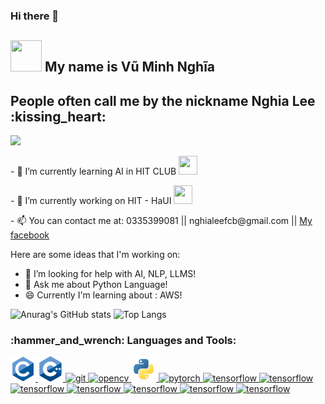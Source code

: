 
<!--
**MinhNghia100402/MinhNghia100402** is a ✨ _special_ ✨ repository because its `README.md` (this file) appears on your GitHub profile.

Here are some ideas to get you started:

- 🔭 I’m currently working on ...
- 🌱 I’m currently learning ...
- 👯 I’m looking to collaborate on ...
- 🤔 I’m looking for help with ...
- 💬 Ask me about ...
- 📫 How to reach me: ...
- 😄 Pronouns: ...
- ⚡ Fun fact: ...
-->

### Hi there 👋 


<div style="margin: auto;">
  <h2> <img src="http://petxinh.weebly.com/uploads/1/3/1/7/131737961/09ba6dbf97bdb9c01eac30f08896b959.gif" width="50" height="50"</img> My name is <b>Vũ Minh Nghĩa</b>  <!--<img src="https://gifdb.com/images/high/nerd-ginger-cat-typing-8308pf65yrgevcln.gif" width="50" height="50"</img> -->
    <br>
    <h2>People often call me by the nickname Nghia Lee :kissing_heart: </h2>
  </h2>
</div>

![](https://komarev.com/ghpvc/?username=MinhNghia100402&color=green)

<p>- 🌱 I’m currently learning AI in HIT CLUB  <a href="https://www.facebook.com/HITClub.HaUI" ><img src="https://avatars.githubusercontent.com/u/54365408?s=200&v=4" width="30" height="30"></img></a></p>
<p>- 🔭 I’m currently working on HIT - HaUI  <a href="https://www.facebook.com/HITClub.HaUI" ><img src="https://avatars.githubusercontent.com/u/54365408?s=200&v=4" width="30" height="30"></img></a></p>
<!-- <p>- 🔭 I’m currently working on NTQ Solution  <img src="https://upload.wikimedia.org/wikipedia/commons/5/5d/Logo_NTQ_Solution_JSC.png" width="40" height="40"> </img></p> -->
<p>- 📫 You can contact me at: 0335399081 || nghialeefcb@gmail.com || <a href="https://www.facebook.com/nghia.lee.100402/">My facebook</a></p>

<p>
Here are some ideas that I'm working on:



- 🤔 I’m looking for help with AI, NLP, LLMS!
- 💬 Ask me about Python Language!
- 😄 Currently I'm learning about : AWS!
<!-- - ⚡ Fun fact: ... -->
</p>

![Anurag's GitHub stats](https://github-readme-stats.vercel.app/api?username=MinhNghia100402&show_icons=true&theme=algolia)
![Top Langs](https://github-readme-stats.vercel.app/api/top-langs/?username=MinhNghia100402&theme=algolia)
<!-- ![Gist Card](https://github-readme-stats.vercel.app/api/gist?id=bbfce31e0217a3689c8d961a356cb10d)](https://github.com/MinhNghia100402/Graduation-Thesis-HaUI-2024) -->


<h3 align="left">:hammer_and_wrench: Languages and Tools:</h3>
<p align="left"> <a href="https://www.cprogramming.com/" target="_blank"> <img src="https://raw.githubusercontent.com/devicons/devicon/master/icons/c/c-original.svg" alt="c" width="40" height="40"/> </a> <a href="https://www.w3schools.com/cpp/" target="_blank"> <img src="https://raw.githubusercontent.com/devicons/devicon/master/icons/cplusplus/cplusplus-original.svg" alt="cplusplus" width="40" height="40"/> </a>  <a href="https://git-scm.com/" target="_blank"> <img src="https://www.vectorlogo.zone/logos/git-scm/git-scm-icon.svg" alt="git" width="40" height="40"/> </a> <a href="https://opencv.org/" target="_blank"> <img src="https://www.vectorlogo.zone/logos/opencv/opencv-icon.svg" alt="opencv" width="40" height="40"/> </a> <a href="https://www.python.org" target="_blank"> <img src="https://raw.githubusercontent.com/devicons/devicon/master/icons/python/python-original.svg" alt="python" width="40" height="40"/> </a> <a href="https://pytorch.org/" target="_blank"> <img src="https://www.vectorlogo.zone/logos/pytorch/pytorch-icon.svg" alt="pytorch" width="40" height="40"/> </a> <a href="https://www.tensorflow.org" target="_blank"> <img src="https://www.vectorlogo.zone/logos/tensorflow/tensorflow-icon.svg" alt="tensorflow" width="40" height="40"/> </a> </a> <a href="https://www.tensorflow.org" target="_blank"> <img src="https://www.vectorlogo.zone/logos/nodejs/nodejs-icon.svg" alt="tensorflow" width="40" height="40"/> </a>  <a href="https://www.tensorflow.org" target="_blank"> <img src="https://www.vectorlogo.zone/logos/reactjs/reactjs-icon.svg" alt="tensorflow" width="40" height="40"/> </a>  <a href="https://www.tensorflow.org" target="_blank"> <img src="https://www.vectorlogo.zone/logos/linux/linux-icon.svg" alt="tensorflow" width="40" height="40"/> </a>   <a href="https://www.tensorflow.org" target="_blank"> <img src="https://www.vectorlogo.zone/logos/ubuntu/ubuntu-icon.svg" alt="tensorflow" width="40" height="40"/> </a>  <a href="https://www.tensorflow.org" target="_blank"> <img src="https://www.vectorlogo.zone/logos/docker/docker-tile.svg" alt="tensorflow" width="40" height="40"/> </a>  <a href="https://www.tensorflow.org" target="_blank"> <img src="https://raw.githubusercontent.com/tandpfun/skill-icons/main/icons/Anaconda-Dark.svg" alt="tensorflow" width="40" height="40"/> </a></p>



